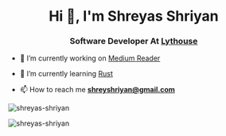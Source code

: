<h1 align="center">Hi 👋, I'm Shreyas Shriyan</h1>
<h3 align="center"><p>Software Developer At <a href="https://lythouse.co" >Lythouse</a></h3>

- 🔭 I’m currently working on [Medium Reader](https://github.com/shreyas-shriyan/medium-reader)

- 🌱 I’m currently learning [Rust](https://www.rust-lang.org/)

- 📫 How to reach me **shreyshriyan@gmail.com**

<p align="left"><img  src="https://github-readme-stats.vercel.app/api/top-langs/?username=shreyas-shriyan&layout=compact&theme=radical" alt="shreyas-shriyan" /></p>

<p align="left"><img src="https://github-readme-stats.vercel.app/api?username=shreyas-shriyan&show_icons=true&theme=radical&count_private=true&hide_rank=true" alt="shreyas-shriyan" /></p>
